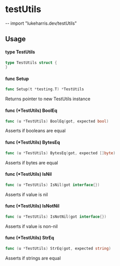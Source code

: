 # testUtils
--
    import "lukeharris.dev/testUtils"


## Usage

#### type TestUtils

```go
type TestUtils struct {
}
```


#### func  Setup

```go
func Setup(t *testing.T) *TestUtils
```
Returns pointer to new TestUtils instance

#### func (*TestUtils) BoolEq

```go
func (u *TestUtils) BoolEq(got, expected bool)
```
Asserts if booleans are equal

#### func (*TestUtils) BytesEq

```go
func (u *TestUtils) BytesEq(got, expected []byte)
```
Asserts if bytes are equal

#### func (*TestUtils) IsNil

```go
func (u *TestUtils) IsNil(got interface{})
```
Asserts if value is nil

#### func (*TestUtils) IsNotNil

```go
func (u *TestUtils) IsNotNil(got interface{})
```
Asserts if value is non-nil

#### func (*TestUtils) StrEq

```go
func (u *TestUtils) StrEq(got, expected string)
```
Asserts if strings are equal
